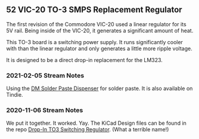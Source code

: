 ## 52 VIC-20 TO-3 SMPS Replacement Regulator

The first revision of the Commodore VIC-20 used a linear regulator for its 5V rail. Being inside of the VIC-20, it generates a significant amount of heat.

This TO-3 board is a switching power supply. It runs significantly cooler with than the linear regulator and only generates a little more ripple voltage. 

It is designed to be a direct drop-in replacement for the LM323.

### 2021-02-05 Stream Notes
Using the [DM Solder Paste Dispenser](https://dmdispenser.wordpress.com/) for solder paste. It is also available on Tindie.

### 2020-11-06 Stream Notes
We put it together. It worked. Yay. The KiCad Design files can be found in the repo [Drop-In TO3 Switching Regulator](https://github.com/baldengineer/Drop-In-TO-3-Switching-Regulator). (What a terrible name!)